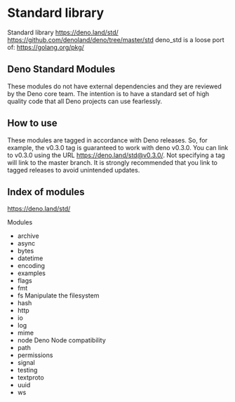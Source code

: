 # Standard library

Standard library
https://deno.land/std/
https://github.com/denoland/deno/tree/master/std
deno_std is a loose port of: https://golang.org/pkg/

## Deno Standard Modules

These modules do not have external dependencies and they are reviewed by the Deno core team. The intention is to have a standard set of high quality code that all Deno projects can use fearlessly.

## How to use

These modules are tagged in accordance with Deno releases. So, for example, the v0.3.0 tag is guaranteed to work with deno v0.3.0. You can link to v0.3.0 using the URL https://deno.land/std@v0.3.0/. Not specifying a tag will link to the master branch. It is strongly recommended that you link to tagged releases to avoid unintended updates.

## Index of modules
https://deno.land/std/

Modules
- archive
- async
- bytes
- datetime
- encoding
- examples
- flags
- fmt
- fs            Manipulate the filesystem
- hash
- http
- io
- log
- mime
- node          Deno Node compatibility
- path
- permissions
- signal
- testing
- textproto
- uuid
- ws
